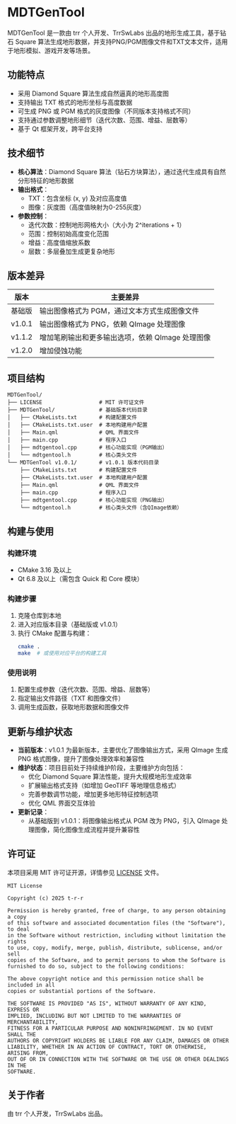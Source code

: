 # MDTGenTool

MDTGenTool 是一款由 trr 个人开发、TrrSwLabs 出品的地形生成工具，基于钻石 Square 算法生成地形数据，并支持PNG/PGM图像文件和TXT文本文件，适用于地形模拟、游戏开发等场景。

## 功能特点

- 采用 Diamond Square 算法生成自然逼真的地形高度图
- 支持输出 TXT 格式的地形坐标与高度数据
- 可生成 PNG 或 PGM 格式的灰度图像（不同版本支持格式不同）
- 支持通过参数调整地形细节（迭代次数、范围、增益、层数等）
- 基于 Qt 框架开发，跨平台支持

## 技术细节

- **核心算法**：Diamond Square 算法（钻石方块算法），通过迭代生成具有自然分形特征的地形数据
- **输出格式**：
  - TXT：包含坐标 (x, y) 及对应高度值
  - 图像：灰度图（高度值映射为0-255灰度）
- **参数控制**：
  - 迭代次数：控制地形网格大小（大小为 2^iterations + 1）
  - 范围：控制初始高度变化范围
  - 增益：高度值缩放系数
  - 层数：多层叠加生成更复杂地形

## 版本差异

| 版本 | 主要差异 |
|------|----------|
| 基础版 | 输出图像格式为 PGM，通过文本方式生成图像文件 |
| v1.0.1 | 输出图像格式为 PNG，依赖 QImage 处理图像 |
| v1.1.2 | 增加笔刷输出和更多输出选项，依赖 QImage 处理图像 |
| v1.2.0 | 增加侵蚀功能 |

## 项目结构

```
MDTGenTool/
├── LICENSE                  # MIT 许可证文件
├── MDTGenTool/              # 基础版本代码目录
│   ├── CMakeLists.txt       # 构建配置文件
│   ├── CMakeLists.txt.user  # 本地构建用户配置
│   ├── Main.qml             # QML 界面文件
│   ├── main.cpp             # 程序入口
│   ├── mdtgentool.cpp       # 核心功能实现（PGM输出）
│   └── mdtgentool.h         # 核心类头文件
└── MDTGenTool v1.0.1/       # v1.0.1 版本代码目录
    ├── CMakeLists.txt       # 构建配置文件
    ├── CMakeLists.txt.user  # 本地构建用户配置
    ├── Main.qml             # QML 界面文件
    ├── main.cpp             # 程序入口
    ├── mdtgentool.cpp       # 核心功能实现（PNG输出）
    └── mdtgentool.h         # 核心类头文件（含QImage依赖）
```

## 构建与使用

### 构建环境
- CMake 3.16 及以上
- Qt 6.8 及以上（需包含 Quick 和 Core 模块）

### 构建步骤
1. 克隆仓库到本地
2. 进入对应版本目录（基础版或 v1.0.1）
3. 执行 CMake 配置与构建：
   ```bash
   cmake .
   make  # 或使用对应平台的构建工具
   ```

### 使用说明
1. 配置生成参数（迭代次数、范围、增益、层数等）
2. 指定输出文件路径（TXT 和图像文件）
3. 调用生成函数，获取地形数据和图像文件

## 更新与维护状态

- **当前版本**：v1.0.1 为最新版本，主要优化了图像输出方式，采用 QImage 生成 PNG 格式图像，提升了图像处理效率和兼容性
- **维护状态**：项目目前处于持续维护阶段，主要维护方向包括：
  - 优化 Diamond Square 算法性能，提升大规模地形生成效率
  - 扩展输出格式支持（如增加 GeoTIFF 等地理信息格式）
  - 完善参数调节功能，增加更多地形特征控制选项
  - 优化 QML 界面交互体验
- **更新记录**：
  - 从基础版到 v1.0.1：将图像输出格式从 PGM 改为 PNG，引入 QImage 处理图像，简化图像生成流程并提升兼容性

## 许可证

本项目采用 MIT 许可证开源，详情参见 [LICENSE](LICENSE) 文件。

```
MIT License

Copyright (c) 2025 t-r-r

Permission is hereby granted, free of charge, to any person obtaining a copy
of this software and associated documentation files (the "Software"), to deal
in the Software without restriction, including without limitation the rights
to use, copy, modify, merge, publish, distribute, sublicense, and/or sell
copies of the Software, and to permit persons to whom the Software is
furnished to do so, subject to the following conditions:

The above copyright notice and this permission notice shall be included in all
copies or substantial portions of the Software.

THE SOFTWARE IS PROVIDED "AS IS", WITHOUT WARRANTY OF ANY KIND, EXPRESS OR
IMPLIED, INCLUDING BUT NOT LIMITED TO THE WARRANTIES OF MERCHANTABILITY,
FITNESS FOR A PARTICULAR PURPOSE AND NONINFRINGEMENT. IN NO EVENT SHALL THE
AUTHORS OR COPYRIGHT HOLDERS BE LIABLE FOR ANY CLAIM, DAMAGES OR OTHER
LIABILITY, WHETHER IN AN ACTION OF CONTRACT, TORT OR OTHERWISE, ARISING FROM,
OUT OF OR IN CONNECTION WITH THE SOFTWARE OR THE USE OR OTHER DEALINGS IN THE
SOFTWARE.
```

## 关于作者

由 trr 个人开发，TrrSwLabs 出品。
